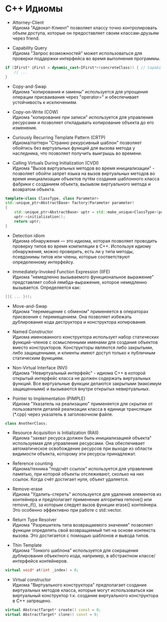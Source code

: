 # C++ Идиомы

* Attorney-Client  
Идиома "Адвокат-Клиент" позволяет классу точно контролировать объем доступа, которые он предоставляет своим классам-друзьям через friend.

* Capability Query  
Идиома "Запрос возможностей" может использоваться для проверки поддержки интерфейса во время выполнения программы.
```cpp
if (IFirst* iFirst = dynamic_cast<IFirst*>(concreteClass)) { // Capability Query
    // ...
}
```

* Copy-and-Swap  
Идиома "копирования и замены" используется для упрощения операции присваивания через "operator=" и обеспечивает устойчивость к исключениям.

* Copy-on-Write (COW)  
Идиома "копирование при записи" используется для управления ресурсами и позволяет откладывать копирование объекта до его изменения.

* Curiously Recurring Template Pattern (CRTP)  
Идиома/паттерн "Странно рекурсивный шаблон" позволяет обойтись без виртуальных функций для вызова метода у наследника, что позволяет получить выигрышь во времени.

* Calling Virtuals During Initialization (CVDI)  
Идиома "Вызов виртуальных методов во время инициализации" - позволяет обойти запрет языка на вызов виртуальных методов во время инициализации объектов путём создания шаблонного класса фабрики с созданием объекта, вызывом виртуального метода и возвратом объекта.
```cpp
template<class ClassType, class Parameter>
std::unique_ptr<AbstractBase> factory(Parameter parameter)
{
    std::unique_ptr<AbstractBase> uptr = std::make_unique<ClassType>(parameter);
    uptr->initialization();
    return uptr;
}
```

* Detection idiom  
Идиома обнаружения — это идиома, которая позволяет проводить проверку типов во время компиляции в C++. Используя идиому обнаружения, можно проверить, есть ли у типа методы, псевдонимы типов или члены, которые соответствуют определенному интерфейсу.

* Immediately-Invoked Function Expression (IIFE)  
Идиома "немедленно вызываемого функциональное выражение" представляет собой лямбда-выражение, которое немедленно вызывается. Определяется как:
```cpp
[]{ ... }();
```

* Move-and-Swap  
Идиома "перемещение с обменом" применяется в операторах присвоения с перемещением. Она позволяет избежать дублирования кода деструктора и конструктора копирования.

* Named Constructor  
Идиома именованного конструктора использует набор статических функций-членов с осмысленными именами для создания объектов вместо конструкторов. Конструкторы являются либо закрытыми, либо защищенными, и клиенты имеют доступ только к публичным статическим функциям.

* Non-Virtual Interface (NVI)  
Идиома "Невиртуальный интерфейс" - идиома C++ в которой открытый интерфейс класса не должен содержать виртуальных функций. Все виртуальные функции делаются закрытыми (максимум защищенными) и вызываются внутри открытых невиртуальных.

* Pointer to Implementation (PIMPLE)  
Идиома "Указатель на реализацию" применяется для скрытия от пользователя деталей реализации класса в единице трансляции (*.cpp) через указатель в заголовочном файле.
```cpp
class AnotherClass;
```

* Resource Acquisition is Initialization (RAII)  
Идиома "захват ресурса должен быть инициализацией объекта" используемая для управления ресурсами. Она обеспечивает автоматическое освобождение ресурсов при выходе из области видимости объекта, которому эти ресурсы принадлежат.

* Reference counting  
Идиома/техника "подсчёт ссылок" используется для управления памятью, при которой объекты отслеживают, сколько на них ссылок. Когда счёт достигает нуля, объект удаляется.

* Remove-erase  
Идиома "Удалить-стереть" используется для удаления элементов из контейнера и предполагает применение алгоритма remove() или remove_if(), за которым следует вызов функции erase() контейнера. Это особенно эффективно при работе с std::vector.

* Return Type Resolver  
Идиома "Разрешитель типа возвращаемого значения" позволяет функции определять свой возвращаемый тип на основе контекста вызова. Это достигается с помощью шаблонов и вывода типов.

* Thin Template  
Идиома "Тонкого шаблона" используется для сокращения дублирования объектного кода, например, в абстрактном классе/интерфейсе контейнеров.
```cpp
virtual void* at(int _index) = 0;
```

* Virtual сonstructor  
Идиома "Виртуального конструктора" предполагает создание виртуальных методов класса, которые могут использоваться как виртуальный конструктор т.к. создание виртуального конструктора в C++ запрещено.
```cpp
virtual AbstractTarget* create() const = 0;
virtual AbstractTarget* clone() const = 0;
```

